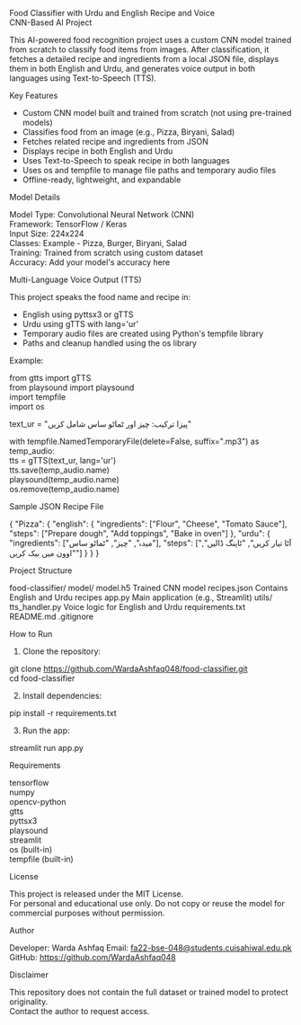 Food Classifier with Urdu and English Recipe and Voice  
CNN-Based AI Project

This AI-powered food recognition project uses a custom CNN model trained from scratch to classify food items from images. After classification, it fetches a detailed recipe and ingredients from a local JSON file, displays them in both English and Urdu, and generates voice output in both languages using Text-to-Speech (TTS).

Key Features

- Custom CNN model built and trained from scratch (not using pre-trained models)  
- Classifies food from an image (e.g., Pizza, Biryani, Salad)  
- Fetches related recipe and ingredients from JSON  
- Displays recipe in both English and Urdu  
- Uses Text-to-Speech to speak recipe in both languages  
- Uses os and tempfile to manage file paths and temporary audio files  
- Offline-ready, lightweight, and expandable  

Model Details

Model Type: Convolutional Neural Network (CNN)  
Framework: TensorFlow / Keras  
Input Size: 224x224  
Classes: Example - Pizza, Burger, Biryani, Salad  
Training: Trained from scratch using custom dataset  
Accuracy: Add your model's accuracy here  

Multi-Language Voice Output (TTS)

This project speaks the food name and recipe in:

- English using pyttsx3 or gTTS  
- Urdu using gTTS with lang='ur'  
- Temporary audio files are created using Python's tempfile library  
- Paths and cleanup handled using the os library  

Example:

from gtts import gTTS  
from playsound import playsound  
import tempfile  
import os  

text_ur = "پیزا ترکیب: چیز اور ٹماٹو ساس شامل کریں"  

with tempfile.NamedTemporaryFile(delete=False, suffix=".mp3") as temp_audio:  
    tts = gTTS(text_ur, lang='ur')  
    tts.save(temp_audio.name)  
    playsound(temp_audio.name)  
    os.remove(temp_audio.name)  

Sample JSON Recipe File

{
  "Pizza": {
    "english": {
      "ingredients": ["Flour", "Cheese", "Tomato Sauce"],
      "steps": ["Prepare dough", "Add toppings", "Bake in oven"]
    },
    "urdu": {
      "ingredients": ["میدہ", "چیز", "ٹماٹو ساس"],
      "steps": ["آٹا تیار کریں", "ٹاپنگ ڈالیں", "اوون میں بیک کریں"]
    }
  }
}

Project Structure

food-classifier/
  model/
    model.h5                  Trained CNN model
  recipes.json                Contains English and Urdu recipes
  app.py                      Main application (e.g., Streamlit)
  utils/
    tts_handler.py            Voice logic for English and Urdu
  requirements.txt
  README.md
  .gitignore

How to Run

1. Clone the repository:

git clone https://github.com/WardaAshfaq048/food-classifier.git  
cd food-classifier  

2. Install dependencies:

pip install -r requirements.txt  

3. Run the app:

streamlit run app.py  

Requirements

tensorflow  
numpy  
opencv-python  
gtts  
pyttsx3  
playsound  
streamlit  
os (built-in)  
tempfile (built-in)  

License

This project is released under the MIT License.  
For personal and educational use only. Do not copy or reuse the model for commercial purposes without permission.  

Author

Developer: Warda Ashfaq
Email: fa22-bse-048@students.cuisahiwal.edu.pk
GitHub: https://github.com/WardaAshfaq048  

Disclaimer

This repository does not contain the full dataset or trained model to protect originality.  
Contact the author to request access.

